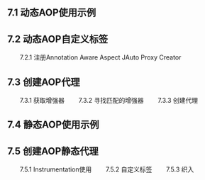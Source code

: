 
## 7.1 动态AOP使用示例
## 7.2 动态AOP自定义标签
　　7.2.1 注册Annotation Aware Aspect JAuto Proxy Creator
## 7.3 创建AOP代理
　　7.3.1 获取增强器
　　7.3.2 寻找匹配的增强器
　　7.3.3 创建代理
## 7.4 静态AOP使用示例
## 7.5 创建AOP静态代理
　　7.5.1 Instrumentation使用
　　7.5.2 自定义标签
　　7.5.3 织入
